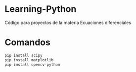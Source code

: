 # Learning-Python
Código para proyectos de la materia Ecuaciones diferenciales

# Comandos
```Python
pip install scipy
pip install matplotlib
pip install opencv-python
```
